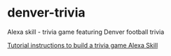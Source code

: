 # denver-trivia
Alexa skill - trivia game featuring Denver football trivia

[Tutorial instructions to build a trivia game Alexa Skill](https://code.tutsplus.com/tutorials/how-to-build-a-trivia-game-for-amazon-echo-in-under-an-hour--cms-26140)
